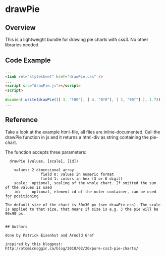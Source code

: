 drawPie
=======

## Overview
This is a lightweight bundle for drawing pie charts with css3. No other libraries needed.

## Code Example
```html
...
<link rel="stylesheet" href="drawPie.css" />
...
<script src="drawPie.js"></script>
<script>
...
document.write(drawPie([[ 3, "f00"], [ 4, "0f0"], [ 2, "00f"] ], 1.7));
...
```

## Reference
Take a look at the example html-file, all files are inline-documented.
Call the drawPie function in js and it returns a html-div as string containing the pie-chart.

The function accepts three parameters:

````
  drawPie (values, [scale], [id])
	
	values:	2 dimensional array
				field 0: values in numeric format
				field 1: colors in hex (3 or 6 digit)
	scale:	optional, scaling of the whole chart. If omitted the sum of the values is used
	id:		optional, element id of the outer container, can be used for positioning
```	
The default size of the chart is 30x30 px (see drawPie.css). The scale is applied to that size, that means if size is e.g. 3 the pie will be 90x90 px.


## Authors

done by Patrick Eisenhut and Arnold Graf

inspired by this blogpost: http://atomicnoggin.ca/blog/2010/02/20/pure-css3-pie-charts/
